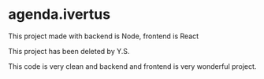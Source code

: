 # agenda.ivertus

This project made with backend is Node, frontend is React

This project has been deleted by Y.S.

This code is very clean and backend and frontend is very wonderful project.
